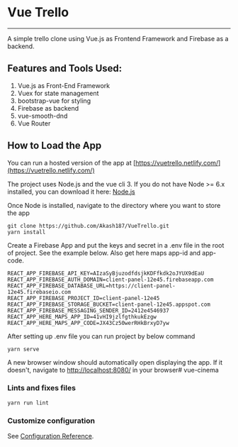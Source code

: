 # Vue Trello
---
A simple trello clone using Vue.js as Frontend Framework and Firebase as a backend.

## Features and Tools Used:

1. Vue.js as Front-End Framework
2. Vuex for state management
3. bootstrap-vue for styling
4. Firebase as backend
5. vue-smooth-dnd
6. Vue Router


## How to Load the App

You can run a hosted version of the app at [https://vuetrello.netlify.com/](https://vuetrello.netlify.com/)

The project uses Node.js and the vue cli 3. If you do not have Node >= 6.x installed, you can download it here: [Node.js](https://nodejs.org/en/)

Once Node is installed, navigate to the directory where you want to store the app

```
git clone https://github.com/Akash187/VueTrello.git
yarn install
```

Create a Firebase App and put the keys and secret in a .env file in the root of project. See the example below. Also get here maps app-id and app-code.
```
REACT_APP_FIREBASE_API_KEY=AIzaSyBjuzodfdsjkKDFfkdk2oJYUX9dEaU
REACT_APP_FIREBASE_AUTH_DOMAIN=client-panel-12e45.firebaseapp.com
REACT_APP_FIREBASE_DATABASE_URL=https://client-panel-12e45.firebaseio.com
REACT_APP_FIREBASE_PROJECT_ID=client-panel-12e45
REACT_APP_FIREBASE_STORAGE_BUCKET=client-panel-12e45.appspot.com
REACT_APP_FIREBASE_MESSAGING_SENDER_ID=2412e4546937
REACT_APP_HERE_MAPS_APP_ID=41vHI9jzlfgthkukEzgw
REACT_APP_HERE_MAPS_APP_CODE=JX43Cz50werRHkBrxyD7yw
```

After setting up .env file you can run project by below command

```
yarn serve
```

A new browser window should automatically open displaying the app. If it doesn't, navigate to [http://localhost:8080/](http://localhost:8080/) in your browser# vue-cinema


### Lints and fixes files
```
yarn run lint
```

### Customize configuration
See [Configuration Reference](https://cli.vuejs.org/config/).